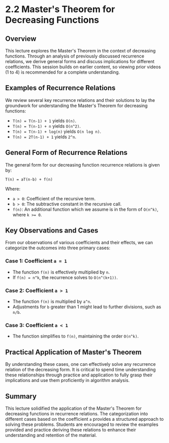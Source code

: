 # 2.2 Master's Theorem for Decreasing Functions

## Overview

This lecture explores the Master's Theorem in the context of decreasing functions. Through an analysis of previously discussed recurrence relations, we derive general forms and discuss implications for different coefficients. This session builds on earlier content, so viewing prior videos (1 to 4) is recommended for a complete understanding.

## Examples of Recurrence Relations

We review several key recurrence relations and their solutions to lay the groundwork for understanding the Master's Theorem for decreasing functions:

- `T(n) = T(n-1) + 1` yields `O(n)`.
- `T(n) = T(n-1) + n` yields `O(n^2)`.
- `T(n) = T(n-1) + log(n)` yields `O(n log n)`.
- `T(n) = 2T(n-1) + 1` yields `2^n`.

## General Form of Recurrence Relations

The general form for our decreasing function recurrence relations is given by:

```plaintext
T(n) = aT(n-b) + f(n)
```

Where:

- `a > 0`: Coefficient of the recursive term.
- `b > 0`: The subtractive constant in the recursive call.
- `f(n)`: An additional function which we assume is in the form of `O(n^k)`, where `k >= 0`.

## Key Observations and Cases

From our observations of various coefficients and their effects, we can categorize the outcomes into three primary cases:

### Case 1: Coefficient `a = 1`

- The function `f(n)` is effectively multiplied by `n`.
- If `f(n) = n^k`, the recurrence solves to `O(n^(k+1))`.

### Case 2: Coefficient `a > 1`

- The function `f(n)` is multiplied by `a^n`.
- Adjustments for `b` greater than 1 might lead to further divisions, such as `n/b`.

### Case 3: Coefficient `a < 1`

- The function simplifies to `f(n)`, maintaining the order `O(n^k)`.

## Practical Application of Master's Theorem

By understanding these cases, one can effectively solve any recurrence relation of the decreasing form. It is critical to spend time understanding these relationships through practice and application to fully grasp their implications and use them proficiently in algorithm analysis.

## Summary

This lecture solidified the application of the Master's Theorem for decreasing functions in recurrence relations. The categorization into different cases based on the coefficient `a` provides a structured approach to solving these problems. Students are encouraged to review the examples provided and practice deriving these relations to enhance their understanding and retention of the material.
